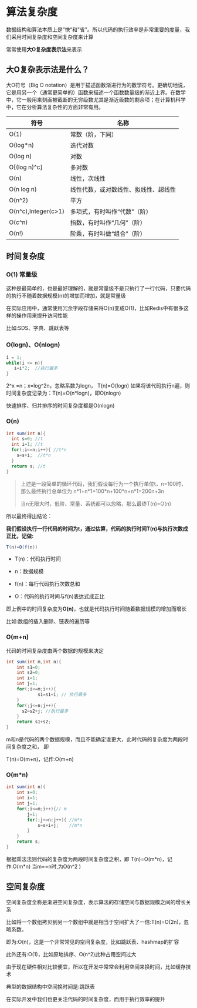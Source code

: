 # 算法复杂度

数据结构和算法本质上是”快“和"省"。所以代码的执行效率是非常重要的度量，我们采用时间复杂度和空间复杂度来计算

常常使用**大O复杂度表示法**来表示

## 大O复杂表示法是什么？

大O符号（Big O notation）是用于描述函数渐进行为的数学符号。更确切地说，它是用另一个（通常更简单的）函数来描述一个函数数量级的渐近上界。在数学中，它一般用来刻画被截断的无穷级数尤其是渐近级数的剩余项；在计算机科学中，它在分析算法复杂性的方面非常有用。

| 符号                | 名称                                 |
| ------------------- | ------------------------------------ |
| O(1)                | 常数（阶，下同）                     |
| O(log*n)            | 迭代对数                             |
| O(log n)            | 对数                                 |
| O[(log n)^c]        | 多对数                               |
| O(n)                | 线性，次线性                         |
| O(n log n)          | 线性代数，或对数线性、拟线性、超线性 |
| O(n^2)              | 平方                                 |
| O(n^c),Integer(c>1) | 多项式，有时叫作“代数”（阶）         |
| O(c^n)              | 指数，有时叫作“几何”（阶）           |
| O(n!)               | 阶乘，有时叫做“组合”（阶）           |

## 时间复杂度

### O(1) 常量级

这种是最简单的，也是最好理解的，就是常量级不是只执行了一行代码，只要代码的执行不随着数据规模(n)的增加而增加，就是常量级

在实际应用中，通常使用冗余字段存储来将O(n)变成O(1)，比如Redis中有很多这样的操作用来提升访问性能

比如:SDS、字典、跳跃表等

### O(logn)、O(nlogn)

```java
i = 1;
while(i <= n){
   i=i*2;  //执行最多 
}
```

2^x =n；x=log^2n，忽略系数为logn， T(n)=O(logn) 如果将该代码执行n遍，则时间复杂度记录为：T(n)=O(n*logn)，即O(nlogn) 

快速排序、归并排序的时间复杂度都是O(nlogn)

### O(n)

```java
int sum(int n){
  int s=0; //t
  int i=1; //t
  for(;i<=n;i++){ //t*n
    s=s+i;  //t*n
  }
  return s; //t
}
```

> 上述是一段简单的循环代码，我们假设每行为一个执行单位t，n=100时，那么最终执行总单位为 n\*1+n\*1+100\*n+100\*n+n*1=200n+3n
>
> 当n无限大时，低阶、常量、系统都可以忽略，那么最终T(n)=O(n)

所以最终得出结论：

**我们假设执行一行代码的时间为t，通过估算，代码的执行时间T(n)与执行次数成正比，记做:**

```java
T(n)=O(f(n))
```

* T(n)：代码执行时间

* n：数据规模
* f(n)：每行代码执行次数总和
* O：代码的执行时间与f(n)表达式成正比

即上例中的时间复杂度为**O(n)**，也就是代码执行时间随着数据规模的增加而增长

比如:数组的插入删除、链表的遍历等

### O(m+n)

代码的时间复杂度由两个数据的规模来决定

```java
int sum(int m,int n){
    int s1=0;
    int s2=0;
    int i=1;
    int j=1;
    for(;i<=m;i++){
			s1=s1+i; // 执行最多 
    }
    for(;j<=n;j++){ 
      s2=s2+j; //执行最多
    }
    return s1+s2;
}
```

m和n是代码的两个数据规模，而且不能确定谁更大，此时代码的复杂度为两段时间复杂度之和， 即

T(n)=O(m+n)，记作:O(m+n)

### **O(m*n)**

```java
int sum(int n){
    int s=0;
    int i=1;
    int j=1;
    for(;i<=m;i++){// m
        j=1;
        for(;j<=n;j++){ //m*n
            s=s+i+j;    //m*n
        }
	}
	return s; 
}
```

根据乘法法则代码的复杂度为两段时间复杂度之积，即 T(n)=O(m\*n)，记作:O(m\*n)
 当m==n时,为O(n^2 )

## 空间复杂度

空间复杂度全称是渐进空间复杂度，表示算法的存储空间与数据规模之间的增长关系

比如将一个数组拷贝到另一个数组中就是相当于空间扩大了一倍:T(n)=O(2n)，忽略系数。

即为:O(n)，这是一个非常常见的空间复杂度，比如跳跃表、hashmap的扩容 

此外还有:O(1)，比如原地排序、O(n^2)此种占用空间过大

由于现在硬件相对比较便宜，所以在开发中常常会利用空间来换时间，比如缓存技术

典型的数据结构中空间换时间是:跳跃表 

在实际开发中我们也更关注代码的时间复杂度，而用于执行效率的提升
